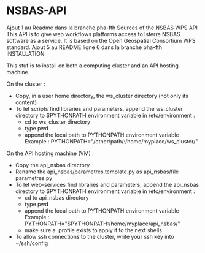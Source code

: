 # NSBAS-API
Ajout 1 au Readme dans la branche pha-fth
Sources of the NSBAS WPS API
This API is to give web workflows platforms access to Isterre NSBAS software as a service.
It is based on the Open Geospatial Consortium WPS standard.
Ajout 5 au README ligne 6 dans la branche pha-fth
INSTALLATION

This stuf is to install on both a computing cluster and an API hosting machine.

On the cluster :
- Copy, in a user home directory, the ws_cluster directory (not only its content)
- To let scripts find libraries and parameters, append the ws_cluster directory to $PYTHONPATH environment variable in /etc/environment : 
  - cd to ws_cluster directory
  - type pwd
  - append the local path to PYTHONPATH environment variable
  Example : PYTHONPATH="/other/path/:/home/myplace/ws_cluster/"

On the API hosting machine (VM) :
- Copy the api_nsbas directory
- Rename the api_nsbas/parametres.template.py as api_nsbas/file parametres.py
- To let web-services find libraries and parameters, append the api_nsbas directory to $PYTHONPATH environment variable in /etc/environment : 
  - cd to api_nsbas directory
  - type pwd
  - append the local path to PYTHONPATH environment variable
  Example : PYTHONPATH="$PYTHONPATH:/home/myplace/api_nsbas/"
  - make sure a .profile exists to apply it to the next shells
- To allow ssh connections to the cluster, write your ssh key into ~/ssh/config 
